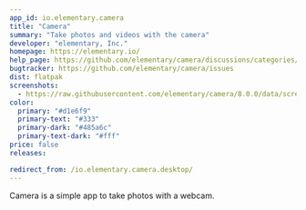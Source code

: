 ```yaml
---
app_id: io.elementary.camera
title: "Camera"
summary: "Take photos and videos with the camera"
developer: "elementary, Inc."
homepage: https://elementary.io/
help_page: https://github.com/elementary/camera/discussions/categories/q-a
bugtracker: https://github.com/elementary/camera/issues
dist: flatpak
screenshots:
  - https://raw.githubusercontent.com/elementary/camera/8.0.0/data/screenshot.png
color:
  primary: "#d1e6f9"
  primary-text: "#333"
  primary-dark: "#485a6c"
  primary-text-dark: "#fff"
price: false
releases:

redirect_from: /io.elementary.camera.desktop/
---
```


<p>Camera is a simple app to take photos with a webcam.</p>
